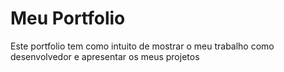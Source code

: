 # Meu Portfolio

Este portfolio tem como intuito de mostrar o meu trabalho como desenvolvedor e apresentar os meus projetos
